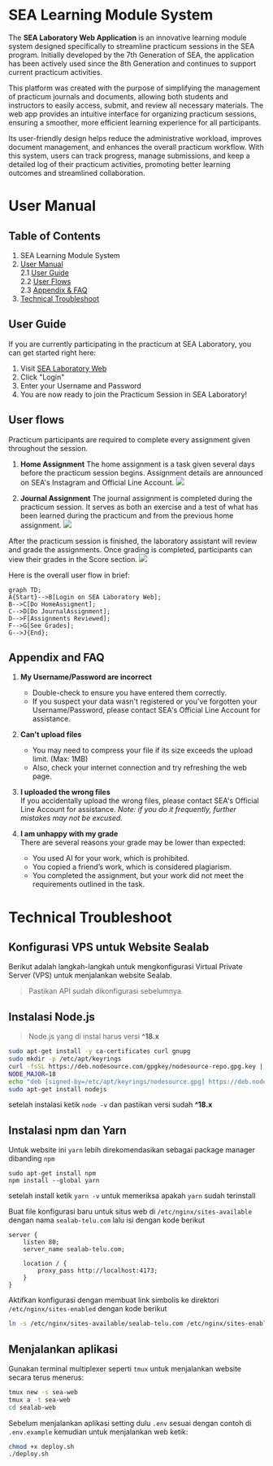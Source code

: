 SEA Learning Module System
===
The **SEA Laboratory Web Application** is an innovative learning module system designed specifically to streamline practicum sessions in the SEA program. Initially developed by the 7th Generation of SEA, the application has been actively used since the 8th Generation and continues to support current practicum activities.

This platform was created with the purpose of simplifying the management of practicum journals and documents, allowing both students and instructors to easily access, submit, and review all necessary materials. The web app provides an intuitive interface for organizing practicum sessions, ensuring a smoother, more efficient learning experience for all participants.

Its user-friendly design helps reduce the administrative workload, improves document management, and enhances the overall practicum workflow. With this system, users can track progress, manage submissions, and keep a detailed log of their practicum activities, promoting better learning outcomes and streamlined collaboration.

# User Manual

## Table of Contents

1. SEA Learning Module System
2. [User Manual](https://github.com/sealabtelu/sealab-web-gen7/blob/sealab/README.md#user-manual)
    <br>2.1 [User Guide](https://github.com/sealabtelu/sealab-web-gen7/blob/sealab/README.md#user-guide)
    <br>2.2 [User Flows](https://github.com/sealabtelu/sealab-web-gen7/blob/sealab/README.md#user-flows)
    <br>2.3 [Appendix & FAQ](https://github.com/sealabtelu/sealab-web-gen7/blob/sealab/README.md#appendix-and-faq)<br>
3. [Technical Troubleshoot](https://github.com/sealabtelu/sealab-web-gen7/blob/sealab/README.md#technical-troubleshoot)

## User Guide
If you are currently participating in the practicum at SEA Laboratory, you can get started right here:

1. Visit [SEA Laboratory Web](https://sealab-telu.com)
2. Click "Login"
3. Enter your Username and Password
4. You are now ready to join the Practicum Session in SEA Laboratory!


User flows
---
Practicum participants are required to complete every assignment given throughout the session.

1. **Home Assignment**
   The home assignment is a task given several days before the practicum session begins. Assignment details are announced on SEA's Instagram and Official Line Account.
![](https://hackmd.io/_uploads/BJU6KpTTR.png)


2. **Journal Assignment**
   The journal assignment is completed during the practicum session. It serves as both an exercise and a test of what has been learned during the practicum and from the previous home assignment.
![](https://hackmd.io/_uploads/HkEgcaaTR.png)

After the practicum session is finished, the laboratory assistant will review and grade the assignments. Once grading is completed, participants can view their grades in the Score section.
![](https://hackmd.io/_uploads/HJGN9ppaC.png)


Here is the overall user flow in brief:
```mermaid
graph TD;
A{Start}-->B[Login on SEA Laboratory Web];
B-->C[Do HomeAssigment];
C-->D[Do JournalAssignment];
D-->F[Assignments Reviewed];
F-->G[See Grades];
G-->J{End};
```

## Appendix and FAQ

1. **My Username/Password are incorrect**  
   - Double-check to ensure you have entered them correctly.  
   - If you suspect your data wasn't registered or you've forgotten your Username/Password, please contact SEA's Official Line Account for assistance.

2. **Can't upload files**  
   - You may need to compress your file if its size exceeds the upload limit. (Max: 1MB)  
   - Also, check your internet connection and try refreshing the web page.

3. **I uploaded the wrong files**  
   If you accidentally upload the wrong files, please contact SEA's Official Line Account for assistance. 
   *Note: if you do it frequently, further mistakes may not be excused.*

4. **I am unhappy with my grade**  
   There are several reasons your grade may be lower than expected:  
   - You used AI for your work, which is prohibited.  
   - You copied a friend’s work, which is considered plagiarism.  
   - You completed the assignment, but your work did not meet the requirements outlined in the task.

# Technical Troubleshoot
## Konfigurasi VPS untuk Website Sealab
Berikut adalah langkah-langkah untuk mengkonfigurasi Virtual Private Server (VPS) untuk menjalankan website Sealab.
> Pastikan API sudah dikonfigurasi sebelumnya.

## Instalasi Node.js
> Node.js yang di instal harus versi **^18.x**
```bash
sudo apt-get install -y ca-certificates curl gnupg
sudo mkdir -p /etc/apt/keyrings
curl -fsSL https://deb.nodesource.com/gpgkey/nodesource-repo.gpg.key | sudo gpg --dearmor -o /etc/apt/keyrings/nodesource.gpg
NODE_MAJOR=18
echo "deb [signed-by=/etc/apt/keyrings/nodesource.gpg] https://deb.nodesource.com/node_$NODE_MAJOR.x nodistro main" | sudo tee /etc/apt/sources.list.d/nodesource.list
sudo apt-get install nodejs
```
setelah instalasi ketik `node -v` dan pastikan versi sudah **^18.x**

## Instalasi npm dan Yarn
Untuk website ini `yarn` lebih direkomendasikan sebagai package manager dibanding `npm`
```
sudo apt-get install npm
npm install --global yarn
```
setelah install ketik `yarn -v` untuk memeriksa apakah `yarn` sudah terinstall

Buat file konfigurasi baru untuk situs web di `/etc/nginx/sites-available` dengan nama `sealab-telu.com` lalu isi dengan kode berikut

```
server {
    listen 80;
    server_name sealab-telu.com;

    location / {
        proxy_pass http://localhost:4173;
    }
}
```
Aktifkan konfigurasi dengan membuat link simbolis ke direktori `/etc/nginx/sites-enabled` dengan kode berikut
``` bash
ln -s /etc/nginx/sites-available/sealab-telu.com /etc/nginx/sites-enabled/
```

## Menjalankan aplikasi
Gunakan terminal multiplexer seperti `tmux` untuk menjalankan website secara terus menerus:
```bash
tmux new -s sea-web
tmux a -t sea-web
cd sealab-web
```
Sebelum menjalankan aplikasi setting dulu `.env` sesuai dengan contoh di `.env.example` kemudian untuk menjalankan web ketik:

```bash
chmod +x deploy.sh
./deploy.sh
```

